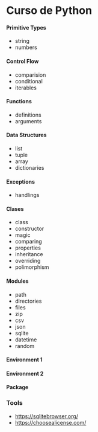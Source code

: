 # Curso de Python

#### Primitive Types
- string
- numbers

#### Control Flow
- comparision
- conditional
- iterables

#### Functions
- definitions
- arguments

#### Data Structures
- list
- tuple
- array
- dictionaries

#### Exceptions
- handlings

#### Clases
- class
- constructor
- magic
- comparing
- properties
- inheritance
- overriding
- polimorphism

#### Modules
- path
- directories
- files
- zip
- csv
- json
- sqlite
- datetime
- random

#### Environment 1

#### Environment 2

#### Package

### Tools
- https://sqlitebrowser.org/
- https://choosealicense.com/





